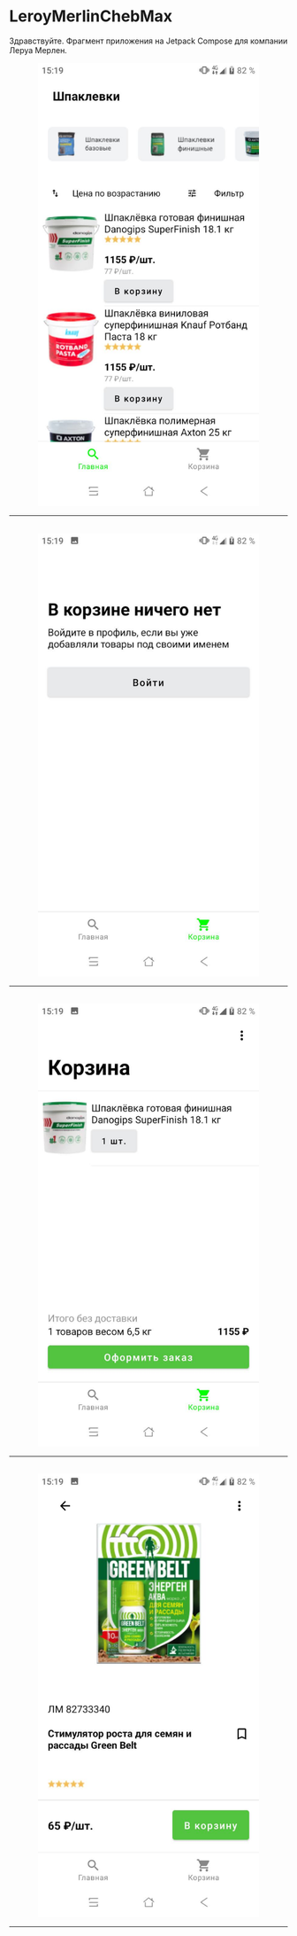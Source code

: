 # LeroyMerlinChebMax

Здравствуйте. Фрагмент приложения на Jetpack Compose для компании Леруа Мерлен.

<div align ="center">
  <img src="leroy.png" width="400px"</img>
  </div>
<hr class="dashed">
<br>
  <div align ="center">
  <img src="leroy1.png"width="400px"</img>
  </div>
  <hr class="dashed">
  <br>
<div align ="center">
  <img src="leroy2.png"width="400px"</img>
  </div>
  <hr class="dashed">
  <br>
  <div align ="center">
  <img src="leroy3.png"width="400px"</img>
  </div>
  <hr class="dashed">
  <br>

